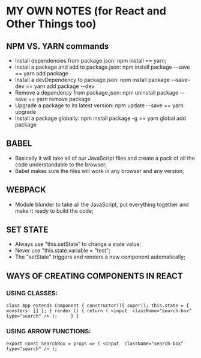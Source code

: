# MY OWN NOTES (for React and Other Things too)

## NPM VS. YARN commands
- Install dependencies from package.json: npm install == yarn;
- Install a package and add to package.json: npm install package --save == yarn add package
- Install a devDependency to package.json: npm install package --save-dev == yarn add package --dev
- Remove a dependency from package.json: npm uninstall package --save == yarn remove package
- Upgrade a package to its latest version: npm update --save == yarn upgrade
- Install a package globally: npm install package -g == yarn global add package

## BABEL
- Basically it will take all of our JavaScript files and create a pack of all the code understandable to the browser;
- Babel makes sure the files will work in any browser and any version;

## WEBPACK
- Module blunder to take all the JavaScript, put everything together and make it ready to build the code;

## SET STATE
- Always use "this.setState" to change a state value;
- Never use "this.state.variable = "test";
- The "setState" triggers and renders a new component automatically;

## WAYS OF CREATING COMPONENTS IN REACT
### USING CLASSES:
``class App extends Component {
  constructor(){
    super();
    this.state = {
      monsters: []
    };
  }
  render () {
    return (
        <input 
            className="search-box"
            type="search"
        />
    );    
  }
}``

### USING ARROW FUNCTIONS:
``export const SearchBox = props => (
    <input 
        className="search-box"
        type="search"
    />
);``

